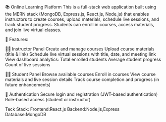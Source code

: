 
📚 Online Learning Platform
  This is a full-stack web application built using the MERN stack (MongoDB, Express.js, React.js, Node.js) that enables instructors to create courses, upload materials, schedule live sessions, and track student progress. Students can enroll in courses, access materials, and join live virtual classes.

🚀 Features:

👩‍🏫 Instructor Panel
  Create and manage courses
  Upload course materials (title & link)
  Schedule live virtual sessions with title, date, and meeting link
  View dashboard analytics:
  Total enrolled students
  Average student progress
  Count of live sessions

👨‍🎓 Student Panel
  Browse available courses
  Enroll in courses
  View course materials and live session details
  Track course completion and progress (in future enhancements)

🔐 Authentication
  Secure login and registration (JWT-based authentication)
  Role-based access (student or instructor)

Teck Stack:
  Frontend:React.js
  Backend:Node.js,Express
  Database:MongoDB
